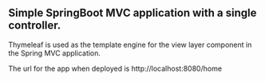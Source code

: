 ## Simple SpringBoot MVC application with a single controller.

Thymeleaf is used as the template engine for the view layer component in the Spring MVC application.

The url for the app when deployed is http://localhost:8080/home
